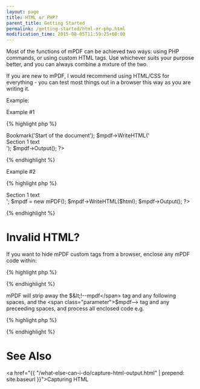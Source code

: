 ```yaml
---
layout: page
title: HTML or PHP?
parent_title: Getting Started
permalink: /getting-started/html-or-php.html
modification_time: 2015-08-05T11:59:25+00:00
---
```


Most of the functions of mPDF can be achieved two ways: using PHP commands, or using custom HTML tags. Use whichever suits your purpose better, and you can always combine a mxture of the two.

If you are new to mPDF, I would recommend using HTML/CSS for everything - you can test most things out in a browser this way as you are writing it.

Example:

Example #1

{% highlight php %}
<?php

$mpdf = new mPDF();

$mpdf->Bookmark('Start of the document');

$mpdf->WriteHTML('<div>Section 1 text</div>');

$mpdf->Output();

?>
{% endhighlight %}

Example #2

{% highlight php %}
<?php

$html = '<bookmark content="Start of the Document" /><div>Section 1 text</div>';

$mpdf = new mPDF();

$mpdf->WriteHTML($html);

$mpdf->Output();

?>
{% endhighlight %}

# Invalid HTML?

If you want to hide mPDF custom tags from a browser, enclose any mPDF code within:

{% highlight php %}
<!--mpdf  ..  anything you want to write ...  mpdf-->
{% endhighlight %}

mPDF will strip away the <span class="parameter">$&lt;!--mpdf</span> tag and any following spaces, and the <span class="parameter">$mpdf--&gt;</span> tag and any preceeding spaces, and process all enclosed code e.g.

{% highlight php %}
<!--mpdf  <htmlheader id="header1"><h2>Section 2</h2></htmlheader>  mpdf-->
{% endhighlight %}

# See Also

<a href="{{ "/what-else-can-i-do/capture-html-output.html" | prepend: site.baseurl }}">Capturing HTML</a>

